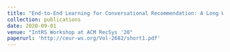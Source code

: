 ```yaml
---
title: "End-to-End Learning for Conversational Recommendation: A Long Way to Go?"
collection: publications
date: 2020-09-01
venue: "IntRS Workshop at ACM RecSys '20"
paperurl: 'http://ceur-ws.org/Vol-2682/short1.pdf'
---
```




